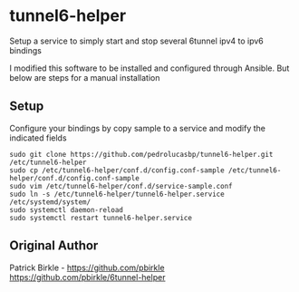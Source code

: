 # tunnel6-helper
Setup a service to simply start and stop several 6tunnel ipv4 to ipv6 bindings

I modified this software to be installed and configured through Ansible.
But below are steps for a manual installation

## Setup
Configure your bindings by copy sample to a service and modify the indicated fields
```
sudo git clone https://github.com/pedrolucasbp/tunnel6-helper.git /etc/tunnel6-helper
sudo cp /etc/tunnel6-helper/conf.d/config.conf-sample /etc/tunnel6-helper/conf.d/config.conf-sample
sudo vim /etc/tunnel6-helper/conf.d/service-sample.conf
sudo ln -s /etc/tunnel6-helper/tunnel6-helper.service /etc/systemd/system/
sudo systemctl daemon-reload
sudo systemctl restart tunnel6-helper.service
```

## Original Author 
Patrick Birkle - https://github.com/pbirkle
https://github.com/pbirkle/6tunnel-helper

